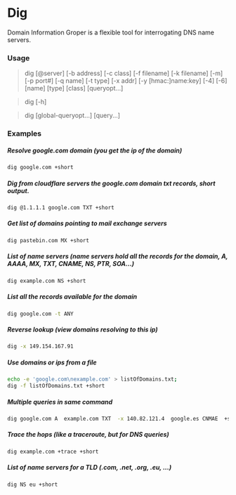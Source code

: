 # Dig  
Domain Information Groper is a flexible tool for interrogating DNS name servers.  
  
### Usage  
> dig [@server] [-b address] [-c class] [-f filename] [-k filename] [-m] [-p port#] [-q name] [-t type] [-x addr] [-y [hmac:]name:key] [-4] [-6] [name] [type] [class] [queryopt...]  
  
> dig [-h]  
  
> dig [global-queryopt...] [query...]  

### Examples   
##### Resolve google.com domain (you get the ip of the domain)  
```bash
dig google.com +short
```


##### Dig from cloudflare servers the google.com domain txt records, short output.  
```bash
dig @1.1.1.1 google.com TXT +short  
```

##### Get list of domains pointing to mail exchange servers  
```bash
dig pastebin.com MX +short 
```

##### List of name servers (name servers hold all the records for the domain, A, AAAA, MX, TXT, CNAME, NS, PTR, SOA...)
```bash
dig example.com NS +short
```

##### List all the records available for the domain
```bash
dig google.com -t ANY
```

##### Reverse lookup (view domains resolving to this ip)  
```bash
dig -x 149.154.167.91  
```

##### Use domains or ips from a file  
```bash
echo -e 'google.com\nexample.com' > listOfDomains.txt;
dig -f listOfDomains.txt +short
```

##### Multiple queries in same command  
```bash
dig google.com A  example.com TXT  -x 140.82.121.4  google.es CNMAE  +short
```

##### Trace the hops (like a traceroute, but for DNS queries)  
```bash
dig example.com +trace +short
```

##### List of name servers for a TLD (.com, .net, .org, .eu, ...)  
```bash
dig NS eu +short
```
